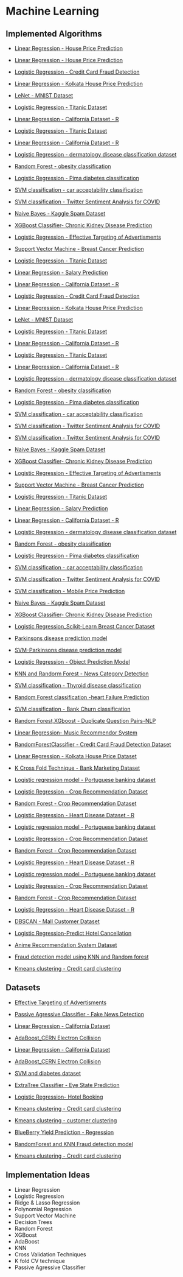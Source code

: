 # Machine Learning

## Implemented Algorithms
- [Linear Regression - House Price Prediction](https://github.com/Sindhu-2004/MindWave/blob/patch1/Machine%20Learning/House_prediction.ipynb)


- [Linear Regression - House Price Prediction](https://github.com/Sindhu-2004/MindWave/blob/patch1/Machine%20Learning/House_prediction.ipynb)


 - [Logistic Regression - Credit Card Fraud Detection](https://github.com/dibyarupnath/MindWave/tree/logistic-ccfraud/Machine%20Learning/Logistic%20Regression%20-%20Credit%20Card%20Fraud%20Detection)

 - [Linear Regression - Kolkata House Price Prediction](https://github.com/dibyarupnath/MindWave/tree/eff1aec59c7b3824d6b4570fa8d41c4507c7b869/Machine%20Learning/Linear%20Regression%20-%20Kolkata%20House%20Price%20Dataset)


- [LeNet - MNIST Dataset](https://github.com/dibyarupnath/MindWave/tree/lenet-mnist/Machine%20Learning/LeNet%20-%20MNIST%20Dataset)


- [Logistic Regression - Titanic Dataset](https://github.com/Soumya-Kushwaha/MindWave/tree/titanic---logistic/Machine%20Learning/Logistic%20Regression%20-%20Titanic%20Dataset)
- [Linear Regression - California Dataset - R](https://github.com/itsdebartha/MindWave/tree/9f4900d287096e4a930f110d2d79dbed159b2251/Machine%20Learning/Linear%20Regression%20-%20California%20dataset%20-%20R)

- [Logistic Regression - Titanic Dataset](https://github.com/Soumya-Kushwaha/MindWave/tree/titanic---logistic/Machine%20Learning/Logistic%20Regression%20-%20Titanic%20Dataset)
- [Linear Regression - California Dataset - R](https://github.com/itsdebartha/MindWave/tree/9f4900d287096e4a930f110d2d79dbed159b2251/Machine%20Learning/Linear%20Regression%20-%20California%20dataset%20-%20R)

- [Logistic Regression - dermatology disease classification dataset]( https://www.kaggle.com/datasets/olcaybolat1/dermatology-dataset-classification)

- [Random Forest - obesity classification](  https://www.kaggle.com/datasets/sujithmandala/obesity-classification-dataset?select=Obesity+Classification.csv)

- [Logistic Regression - Pima diabetes classification]( https://www.kaggle.com/datasets/uciml/pima-indians-diabetes-database)

- [SVM classification - car acceptability classification](https://www.kaggle.com/datasets/subhajeetdas/car-acceptability-classification-dataset)

- [SVM classification - Twitter Sentiment Analysis for COVID](https://github.com/ranodeepbanerjee/MindWave/blob/main/Machine%20Learning/SVM%20-%20Twitter%20Sentiment%20Analysis/SVM%20-%20Twitter-sentiment-analysis.ipynb)

- [Naive Bayes - Kaggle Spam Dataset](https://github.com/PraNavKumAr01/MindWave/blob/main/Machine%20Learning/NaiveBayes%20-%20SpamDataset/MultinomialNaiveBayes_Spam.ipynb)

- [XGBoost Classifier- Chronic Kidney Disease Prediction](https://github.com/ayush-09/MindWave/tree/main/Machine%20Learning/Chronic%20Kidney%20Diseases%20Prediction)
- [Logistic Regression - Effective Targeting of Advertisments](./Effective%20Targeting%20of%20Advertisments/)



- [Support Vector Machine - Breast Cancer Prediction](https://github.com/ManaswiKasiraju/MindWave/blob/main/Machine%20Learning/Breast%20Cancer%20Prediction.ipynb)

- [Logistic Regression - Titanic Dataset](https://github.com/Soumya-Kushwaha/MindWave/tree/titanic---logistic/Machine%20Learning/Logistic%20Regression%20-%20Titanic%20Dataset)

- [Linear Regression - Salary Prediction](https://github.com/Soumya-Kushwaha/MindWave/tree/salary/Machine%20Learning/Linear%20Regression%20-%20Salary%20Prediction)

- [Linear Regression - California Dataset - R](https://github.com/itsdebartha/MindWave/tree/9f4900d287096e4a930f110d2d79dbed159b2251/Machine%20Learning/Linear%20Regression%20-%20California%20dataset%20-%20R)


 - [Logistic Regression - Credit Card Fraud Detection](https://github.com/dibyarupnath/MindWave/tree/logistic-ccfraud/Machine%20Learning/Logistic%20Regression%20-%20Credit%20Card%20Fraud%20Detection)

 - [Linear Regression - Kolkata House Price Prediction](https://github.com/dibyarupnath/MindWave/tree/eff1aec59c7b3824d6b4570fa8d41c4507c7b869/Machine%20Learning/Linear%20Regression%20-%20Kolkata%20House%20Price%20Dataset)


- [LeNet - MNIST Dataset](https://github.com/dibyarupnath/MindWave/tree/lenet-mnist/Machine%20Learning/LeNet%20-%20MNIST%20Dataset)


- [Logistic Regression - Titanic Dataset](https://github.com/Soumya-Kushwaha/MindWave/tree/titanic---logistic/Machine%20Learning/Logistic%20Regression%20-%20Titanic%20Dataset)
- [Linear Regression - California Dataset - R](https://github.com/itsdebartha/MindWave/tree/9f4900d287096e4a930f110d2d79dbed159b2251/Machine%20Learning/Linear%20Regression%20-%20California%20dataset%20-%20R)

- [Logistic Regression - Titanic Dataset](https://github.com/Soumya-Kushwaha/MindWave/tree/titanic---logistic/Machine%20Learning/Logistic%20Regression%20-%20Titanic%20Dataset)
- [Linear Regression - California Dataset - R](https://github.com/itsdebartha/MindWave/tree/9f4900d287096e4a930f110d2d79dbed159b2251/Machine%20Learning/Linear%20Regression%20-%20California%20dataset%20-%20R)

- [Logistic Regression - dermatology disease classification dataset]( https://www.kaggle.com/datasets/olcaybolat1/dermatology-dataset-classification)

- [Random Forest - obesity classification](  https://www.kaggle.com/datasets/sujithmandala/obesity-classification-dataset?select=Obesity+Classification.csv)

- [Logistic Regression - Pima diabetes classification]( https://www.kaggle.com/datasets/uciml/pima-indians-diabetes-database)

- [SVM classification - car acceptability classification](https://www.kaggle.com/datasets/subhajeetdas/car-acceptability-classification-dataset)

- [SVM classification - Twitter Sentiment Analysis for COVID](https://github.com/ranodeepbanerjee/MindWave/blob/main/Machine%20Learning/SVM%20-%20Twitter%20Sentiment%20Analysis/SVM%20-%20Twitter-sentiment-analysis.ipynb)
 - [SVM classification - Twitter Sentiment Analysis for COVID]( https://www.kaggle.com/datasets/adityaramachandran27/world-air-quality-index-by-city-and-coordinates)

- [Naive Bayes - Kaggle Spam Dataset](https://github.com/PraNavKumAr01/MindWave/blob/main/Machine%20Learning/NaiveBayes%20-%20SpamDataset/MultinomialNaiveBayes_Spam.ipynb)

- [XGBoost Classifier- Chronic Kidney Disease Prediction](https://github.com/ayush-09/MindWave/tree/main/Machine%20Learning/Chronic%20Kidney%20Diseases%20Prediction)
- [Logistic Regression - Effective Targeting of Advertisments](./Effective%20Targeting%20of%20Advertisments/)



- [Support Vector Machine - Breast Cancer Prediction](https://github.com/ManaswiKasiraju/MindWave/blob/main/Machine%20Learning/Breast%20Cancer%20Prediction.ipynb)

- [Logistic Regression - Titanic Dataset](https://github.com/Soumya-Kushwaha/MindWave/tree/titanic---logistic/Machine%20Learning/Logistic%20Regression%20-%20Titanic%20Dataset)

- [Linear Regression - Salary Prediction](https://github.com/Soumya-Kushwaha/MindWave/tree/salary/Machine%20Learning/Linear%20Regression%20-%20Salary%20Prediction)

- [Linear Regression - California Dataset - R](https://github.com/itsdebartha/MindWave/tree/9f4900d287096e4a930f110d2d79dbed159b2251/Machine%20Learning/Linear%20Regression%20-%20California%20dataset%20-%20R)

- [Logistic Regression - dermatology disease classification dataset]( https://www.kaggle.com/datasets/olcaybolat1/dermatology-dataset-classification)

- [Random Forest - obesity classification](  https://www.kaggle.com/datasets/sujithmandala/obesity-classification-dataset?select=Obesity+Classification.csv)

- [Logistic Regression - Pima diabetes classification]( https://www.kaggle.com/datasets/uciml/pima-indians-diabetes-database)

- [SVM classification - car acceptability classification](https://www.kaggle.com/datasets/subhajeetdas/car-acceptability-classification-dataset)

- [SVM classification - Twitter Sentiment Analysis for COVID](https://github.com/ranodeepbanerjee/MindWave/blob/main/Machine%20Learning/SVM%20-%20Twitter%20Sentiment%20Analysis/SVM%20-%20Twitter-sentiment-analysis.ipynb)

- [SVM classification - Mobile Price Prediction](https://www.kaggle.com/datasets/adityaramachandran27/world-air-quality-index-by-city-and-coordinates)

- [Naive Bayes - Kaggle Spam Dataset](https://github.com/PraNavKumAr01/MindWave/blob/main/Machine%20Learning/NaiveBayes%20-%20SpamDataset/MultinomialNaiveBayes_Spam.ipynb)

- [XGBoost Classifier- Chronic Kidney Disease Prediction](https://github.com/ayush-09/MindWave/tree/main/Machine%20Learning/Chronic%20Kidney%20Diseases%20Prediction)


- [Logistic Regression_Scikit-Learn Breast Cancer Dataset](https://github.com/adityabachu/MindWave/blob/main/Machine%20Learning/Logistic%20Regression_Scikit-Learn%20Breast%20Cancer%20Prediction/Logistic%20Regression_Scikit-Learn%20Breast%20Cancer%20Dataset.ipynb)

- [Parkinsons disease prediction model](https://github.com/tushtithakur/MindWave/tree/main/Machine%20Learning/Parkinsons%20disease%20prediction%20model)

- [SVM-Parkinsons disease prediction model](https://github.com/tushtithakur/MindWave/tree/main/Machine%20Learning/Parkinsons%20disease%20prediction%20model)
- [Logistic Regression - Object Prediction Model](https://github.com/tushtithakur/MindWave/tree/object-prediction/Machine%20Learning/Object%20Prediction%20Model)



- [KNN and Randorm Forest - News Category Detection](https://www.kaggle.com/datasets/rmisra/news-category-dataset/code)

- [SVM classification - Thyroid disease classification](https://www.kaggle.com/datasets/emmanuelfwerr/thyroid-disease-data)

- [Random Forest classification -heart Failure Prediction](https://www.kaggle.com/datasets/fedesoriano/heart-failure-prediction)

- [SVM classification - Bank Churn classification](https://www.kaggle.com/datasets/radheshyamkollipara/bank-customer-churn)

- [Random Forest,XGboost - Duplicate Question Pairs-NLP](https://github.com/MohnishK7/MindWave/blob/nlpbranch/Machine%20Learning/NLP_Duplicate_Question/initial_EDA.ipynb)

- [Linear Regression- Music Recommendor System](https://github.com/samarthjain422005/MindWave/tree/main/Machine%20Learning/Linear%20Regression%20-%20Music%20Recommendor%20System)
 
- [RandomForestClassifier - Credit Card Fraud Detection Dataset](https://github.com/sujanrupu/MindWave/tree/main/Machine%20Learning/RnadomForestClassifier-CreditCardFraudDataset)

 - [Linear Regression - Kolkata House Price Dataset](https://github.com/dibyarupnath/MindWave/tree/eff1aec59c7b3824d6b4570fa8d41c4507c7b869/Machine%20Learning/Linear%20Regression%20-%20Kolkata%20House%20Price%20Dataset)

 - [K Cross Fold Technique - Bank Marketing Dataset](https://github.com/KaviRana/MindWave/tree/main/Machine%20Learning/K%20fold%20Cross%20Validation%20Technique)

 - [Logistic regression model - Portuguese banking dataset](https://archive.ics.uci.edu/ml/datasets/bank+marketing)
 - [Logistic Regression - Crop Recommendation Dataset](https://github.com/Shubhamkumar-op/MindWave/tree/main/Machine%20Learning/Logistic_regression_crop_recommendation)
 - [Random Forest - Crop Recommendation Dataset](https://github.com/Shubhamkumar-op/MindWave/tree/main/Machine%20Learning/Random_Forest_crop_recommendation)

- [Logistic Regression - Heart Disease Dataset - R](https://github.com/itsdebartha/MindWave/tree/main/Machine%20Learning/Logistic%20Regression%20-%20Heart%20Disease%20dataset%20-%20R)

 - [Logistic regression model - Portuguese banking dataset](https://archive.ics.uci.edu/ml/datasets/bank+marketing)
 - [Logistic Regression - Crop Recommendation Dataset](https://github.com/Shubhamkumar-op/MindWave/tree/main/Machine%20Learning/Logistic_regression_crop_recommendation)
 - [Random Forest - Crop Recommendation Dataset](https://github.com/Shubhamkumar-op/MindWave/tree/main/Machine%20Learning/Random_Forest_crop_recommendation)

- [Logistic Regression - Heart Disease Dataset - R](https://github.com/itsdebartha/MindWave/tree/main/Machine%20Learning/Logistic%20Regression%20-%20Heart%20Disease%20dataset%20-%20R)


 - [Logistic regression model - Portuguese banking dataset](https://archive.ics.uci.edu/ml/datasets/bank+marketing)
 - [Logistic Regression - Crop Recommendation Dataset](https://github.com/Shubhamkumar-op/MindWave/tree/main/Machine%20Learning/Logistic_regression_crop_recommendation)
 - [Random Forest - Crop Recommendation Dataset](https://github.com/Shubhamkumar-op/MindWave/tree/main/Machine%20Learning/Random_Forest_crop_recommendation)

- [Logistic Regression - Heart Disease Dataset - R](https://github.com/itsdebartha/MindWave/tree/main/Machine%20Learning/Logistic%20Regression%20-%20Heart%20Disease%20dataset%20-%20R)
- [DBSCAN - Mall Customer Dataset](https://github.com/NisargPipaliya/GSSOC_MindWave/tree/main/Machine%20Learning/DBSCAN%20-%20Mall%20Customer%20Dataset)

- [Logistic Regression-Predict Hotel Cancellation](https://github.com/The-Data-Alchemists-Manipal/MindWave/pull/391/commits/95f5ea0f9f9915ca840675a1e9f5b9bb35a2be89#diff-2466fc1ef6d2cd794e0d64a20f7ef59a541c191c5e1e9f51cc683776f6c15b6d)

- [Anime Recommendation System Dataset](https://github.com/sahaycodes/MindWave/tree/anime_rec/Machine%20Learning/Anime_Recommendation%20System)
- [Fraud detection model using KNN and Random forest](https://github.com/mkswagger/MindWave/blob/main/Machine%20Learning/Randomforest_KNN_BankFraud_detection_model/frauddetection.ipynb)
- [Kmeans clustering - Credit card clustering](https://github.com/lcs2022026/MindWave_fork/blob/credit_card_clustering_%23144/Machine%20Learning/credit_card_clustering/Kmeans-CreditCardClustering.ipynb)



## Datasets

- [Effective Targeting of Advertisments](https://www.kaggle.com/datasets/hiimanshuagarwal/advertising-ef)

- [Passive Agressive Classifier - Fake News Detection](https://github.com/Mansi168/MindWave-gssoc-23/blob/mansi168_2/Machine%20Learning/FakeNewDetection.ipynb)

- [Linear Regression - California Dataset](https://github.com/Soumya-Kushwaha/MindWave/tree/california/Machine%20Learning/Linear%20Regression%20-%20California%20Dataset)
 
- [AdaBoost_CERN Electron Collision](https://github.com/Shubhra-31/MindWave/tree/main/Machine%20Learning/AdaBoost_CERN%20Electron%20Collision)

- [Linear Regression - California Dataset](https://github.com/Soumya-Kushwaha/MindWave/tree/california/Machine%20Learning/Linear%20Regression%20-%20California%20Dataset)
 
- [AdaBoost_CERN Electron Collision](https://github.com/Shubhra-31/MindWave/tree/main/Machine%20Learning/AdaBoost_CERN%20Electron%20Collision)


- [SVM and diabetes dataset](https://github.com/ASHWIN492/MindWave/tree/main/Machine%20Learning/Support%20Vector%20Machines%20(SVMs)%20on%20Diabetes%20Dataset)
- [ExtraTree Classifier - Eye State Prediction](https://github.com/Rahul-Jain-1/MindWave/tree/main/Machine%20Learning/Eye%20State%20Classification)
- [Logistic Regression- Hotel Booking](https://github.com/The-Data-Alchemists-Manipal/MindWave/pull/391/commits/95f5ea0f9f9915ca840675a1e9f5b9bb35a2be89#diff-047aac678f9f504931110a10d028121790cd07e81138ba5b8afd4508688af66a)


- [Kmeans clustering - Credit card clustering](https://github.com/lcs2022026/MindWave_fork/blob/credit_card_clustering_%23144/Machine%20Learning/credit_card_clustering/Kmeans-CreditCardClustering.ipynb)

- [Kmeans clustering - customer clustering](https://github.com/lcs2022026/MindWave_fork/blob/customer_clustering_%23143/Machine%20Learning/Customer%20clustering/Kmeans%20clustering%20-customer%20clustering.ipynb)

- [BlueBerry Yield Prediction - Regression](https://github.com/Durga-Sowjanya-Sanku/MindWave/tree/New/Machine%20Learning/Regression-Blueberry%20Yield%20Prediction)

- [RandomForest and KNN Fraud detection model](https://www.kaggle.com/datasets/ealaxi/banksim1)

- [Kmeans clustering - Credit card clustering](https://github.com/lcs2022026/MindWave_fork/blob/credit_card_clustering_%23144/Machine%20Learning/credit_card_clustering/Kmeans-CreditCardClustering.ipynb)



## Implementation Ideas
  - Linear Regression
  - Logistic Regression
  - Ridge & Lasso Regression
  - Polynomial Regression
  - Support Vector Machine
  - Decision Trees
  - Random Forest
  - XGBoost
  - AdaBoost
  - KNN
  - Cross Validation Techniques 
  - K fold CV technique
  - Passive Agressive Classifier

